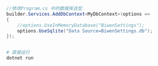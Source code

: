 ﻿```csharp

//修改Program.cs 中的数据库选型
builder.Services.AddDbContext<MyDbContext>(options =>
{
    //options.UseInMemoryDatabase("BiwenSettings");
    options.UseSqlite("Data Source=BiwenSettings.db");
});

```


```bash

# 直接运行 
dotnet run

```
